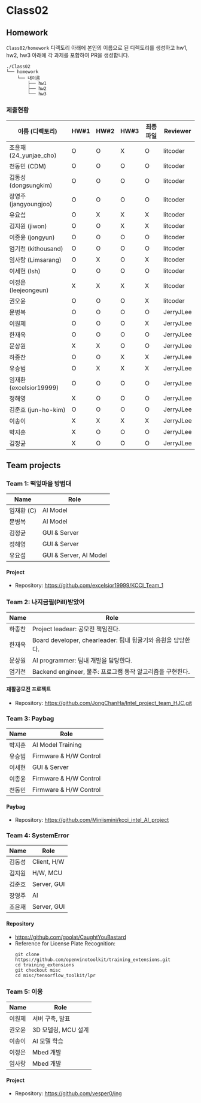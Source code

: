 # Class02


## Homework
`Class02/homework` 디렉토리 아래에 본인의 이름으로 된 디렉토리를 생성하고 hw1, hw2, hw3 아래에 각 과제를 포함하여 PR을 생성합니다.

```
./Class02
└── homework
    └── 내이름
        ├── hw1
        ├── hw2
        └── hw3
```

### 제출현황
| 이름 (디렉토리)           | HW#1 | HW#2 | HW#3 | 최종 파일 | Reviewer |
|------------------------|------|------|------|----------|----------|
| 조윤재 (24_yunjae_cho)  | O | O | X | O | litcoder |
| 천동민 (CDM)            | O | O | O | O | litcoder |
| 김동성 (dongsungkim)    | O | O | O | O | litcoder |
| 장영주 (jangyoungjoo)   | O | O | O | O | litcoder |
| 유요섭                  | O | X | X | X | litcoder |
| 김지원 (jiwon)          | O | O | X | X | litcoder |
| 이종윤 (jongyun)        | O | O | O | O | litcoder |
| 엄기천 (kithousand)     | O | O | O | O | litcoder |
| 임사랑 (Limsarang)      | O | X | O | X | litcoder |
| 이세현 (Ish)            | O | O | O | O | litcoder |
| 이정은 (leejeongeun)    | X | X | X | X | litcoder |
| 권오윤                  | O | O | O | X | litcoder |
| 문병복                  | O | O | O | O | JerryJLee |
| 이원제                  | O | O | O | X | JerryJLee |
| 한재욱                  | O | O | O | O | JerryJLee |
| 문상원                  | X | X | O | O | JerryJLee |
| 하종찬                  | O | O | X | X | JerryJLee |
| 유승범                  | O | X | X | X | JerryJLee |
| 임재환 (excelsior19999) | O | O | O | O | JerryJLee |
| 정해영                  | X | O | O | O | JerryJLee |
| 김준호 (jun-ho-kim)     | O | O | O | O | JerryJLee |
| 이송이                  | X | X | X | X | JerryJLee |
| 박지훈                  | X | O | O | O | JerryJLee |
| 김정균                  | X | O | O | O | JerryJLee |


## Team projects

### Team 1: 떡잎마을 방범대
| Name | Role |
|----|----|
| 임재환 (C) | AI Model |
| 문병복 | AI Model |
| 김정균 | GUI & Server |
| 정해영 | GUI & Server |
| 유요섭 | GUI & Server, AI Model |

#### Project
 * Repository: https://github.com/excelsior19999/KCCI_Team_1



### Team 2: 나지금필(Pill)받았어
| Name    | Role                                                                |
|---------|--------------------------------------------------------------------|
| 하종찬   | Project leadear: 공모전 책임진다.                                         |
| 한재욱   | Board developer, chearleader: 팀내 뒹굴기와 응원을 담당한다.    |
| 문상원   | AI programmer: 팀내 개발을 담당한다.    |
| 엄기천   | Backend engineer, 물주: 프로그램 동작 알고리즘을 구현한다.    |

#### 재활공모전 프로젝트
  * Repository: https://github.com/JongChanHa/Intel_project_team_HJC.git


### Team 3: Paybag
| Name   | Role                           |
| ------ | ------------------------------ |
| 박지훈 | AI Model Training |
| 유승범 | Firmware & H/W Control |
| 이세현 | GUI & Server |
| 이종윤 | Firmware & H/W Control |
| 천동민 | Firmware & H/W Control |

#### Paybag
 * Repository: https://github.com/Miniismini/kcci_intel_AI_project



### Team 4: SystemError
| Name   | Role                           |
| ------ | ------------------------------ |
| 김동성 | Client, H/W |
| 김지원 | H/W, MCU               |
| 김준호 | Server, GUI              |
| 장영주 | AI             |
| 조윤재 | Server, GUI              |

#### Repository
  * https://github.com/goolat/CaughtYouBastard
  * Reference for License Plate Recognition:
    ```
    git clone https://github.com/openvinotoolkit/training_extensions.git
    cd training_extensions
    git checkout misc
    cd misc/tensorflow_toolkit/lpr
    ```



### Team 5: 이응
|Name|Role|
|-|-|
|이원제|서버 구축, 발표|
|권오윤|3D 모델링, MCU 설계|
|이송이|AI 모델 학습|
|이정은|Mbed 개발|
|임사랑|Mbed 개발|

#### Project
  * Repository: https://github.com/vesper0/ing
